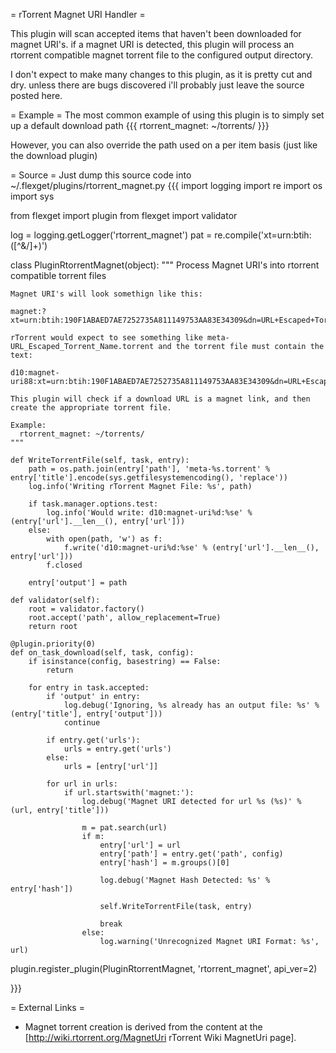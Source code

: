 = rTorrent Magnet URI Handler =

This plugin will scan accepted items that haven't been downloaded for magnet URI's. if a magnet URI is detected, this plugin will process an rtorrent compatible magnet torrent file to the configured output directory.

I don't expect to make many changes to this plugin, as it is pretty cut and dry. unless there are bugs discovered i'll probably just leave the source posted here.

= Example =
The most common example of using this plugin is to simply set up a default download path
{{{
rtorrent_magnet: ~/torrents/
}}}

However, you can also override the path used on a per item basis (just like the download plugin)

= Source =
Just dump this source code into ~/.flexget/plugins/rtorrent_magnet.py
{{{
import logging
import re
import os
import sys

from flexget import plugin
from flexget import validator

log = logging.getLogger('rtorrent_magnet')
pat = re.compile('xt=urn:btih:([^&/]+)')

class PluginRtorrentMagnet(object):
    """
    Process Magnet URI's into rtorrent compatible torrent files

    Magnet URI's will look somethign like this:

    magnet:?xt=urn:btih:190F1ABAED7AE7252735A811149753AA83E34309&dn=URL+Escaped+Torrent+Name

    rTorrent would expect to see something like meta-URL_Escaped_Torrent_Name.torrent and the torrent file must contain the text:

    d10:magnet-uri88:xt=urn:btih:190F1ABAED7AE7252735A811149753AA83E34309&dn=URL+Escaped+Torrent+Namee

    This plugin will check if a download URL is a magnet link, and then create the appropriate torrent file.

    Example:
      rtorrent_magnet: ~/torrents/
    """

    def WriteTorrentFile(self, task, entry):
        path = os.path.join(entry['path'], 'meta-%s.torrent' % entry['title'].encode(sys.getfilesystemencoding(), 'replace'))
        log.info('Writing rTorrent Magnet File: %s', path)

        if task.manager.options.test:
            log.info('Would write: d10:magnet-uri%d:%se' % (entry['url'].__len__(), entry['url']))
        else:
            with open(path, 'w') as f:
                f.write('d10:magnet-uri%d:%se' % (entry['url'].__len__(), entry['url']))
            f.closed

        entry['output'] = path

    def validator(self):
        root = validator.factory()
        root.accept('path', allow_replacement=True)
        return root

    @plugin.priority(0)
    def on_task_download(self, task, config):
        if isinstance(config, basestring) == False:
            return

        for entry in task.accepted:
            if 'output' in entry:
                log.debug('Ignoring, %s already has an output file: %s' % (entry['title'], entry['output']))
                continue

            if entry.get('urls'):
                urls = entry.get('urls')
            else:
                urls = [entry['url']]

            for url in urls:
                if url.startswith('magnet:'):
                    log.debug('Magnet URI detected for url %s (%s)' % (url, entry['title']))

                    m = pat.search(url)
                    if m:
                        entry['url'] = url
                        entry['path'] = entry.get('path', config)
                        entry['hash'] = m.groups()[0]

                        log.debug('Magnet Hash Detected: %s' % entry['hash'])

                        self.WriteTorrentFile(task, entry)

                        break
                    else:
                        log.warning('Unrecognized Magnet URI Format: %s', url)

plugin.register_plugin(PluginRtorrentMagnet, 'rtorrent_magnet', api_ver=2)

}}}

= External Links =
* Magnet torrent creation is derived from the content at the [http://wiki.rtorrent.org/MagnetUri rTorrent Wiki MagnetUri page].